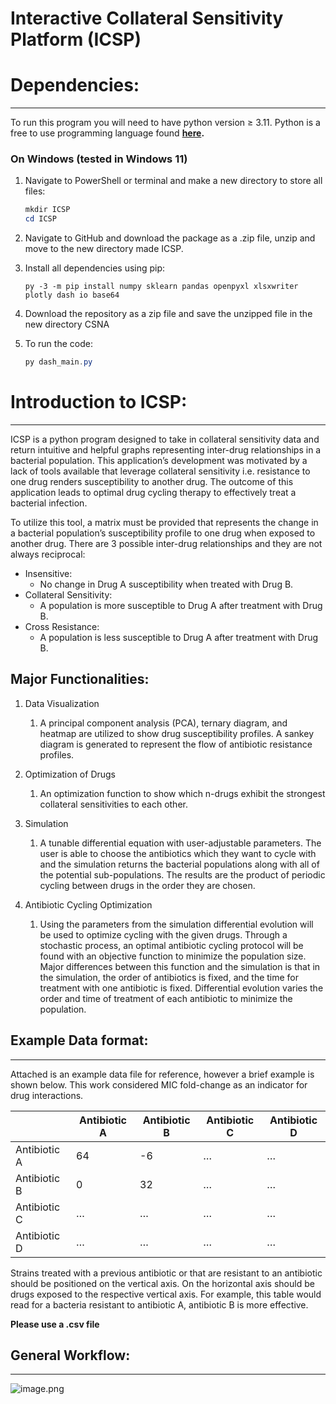 # Interactive Collateral Sensitivity Platform (ICSP)

# Dependencies:

---

To run this program you will need to have python version ≥ 3.11. Python is a free to use programming language found **[here](https://www.python.org/).** 

### On Windows (tested in Windows 11)

1. Navigate to PowerShell or terminal and make a new directory to store all files:
    
    ```powershell
    mkdir ICSP
    cd ICSP
    ```
    

1. Navigate to GitHub and download the package as a .zip file, unzip and move to the new directory made ICSP.
2. Install all dependencies using pip:
    
    ```
    py -3 -m pip install numpy sklearn pandas openpyxl xlsxwriter plotly dash io base64 
    ```
    
3. Download the repository as a zip file and save the unzipped file in the new directory CSNA
4. To run the code:
    
    ```powershell
    py dash_main.py
    ```
    

# Introduction to ICSP:

---

ICSP is a python program designed to take in collateral sensitivity data and return intuitive and helpful graphs representing inter-drug relationships in a bacterial population. This application’s development was motivated by a lack of tools available that leverage collateral sensitivity i.e. resistance to one drug renders susceptibility to another drug. The outcome of this application leads to optimal drug cycling therapy to effectively treat a bacterial infection. 

To utilize this tool, a matrix must be provided that represents the change in a bacterial population’s susceptibility profile to one drug when exposed to another drug. There are 3 possible inter-drug relationships and they are not always reciprocal:

- Insensitive:
    - No change in Drug A susceptibility when treated with Drug B.
- Collateral Sensitivity:
    - A population is more susceptible to Drug A after treatment with Drug B.
- Cross Resistance:
    - A population is less susceptible to Drug A after treatment with Drug B.

## Major Functionalities:

1. Data Visualization
    1. A principal component analysis (PCA), ternary diagram, and heatmap are utilized to show drug susceptibility profiles.  A sankey diagram is generated to represent the flow of antibiotic resistance profiles.
    
2. Optimization of Drugs
    1. An optimization function to show which n-drugs exhibit the strongest collateral sensitivities to each other.
    
3. Simulation
    1. A tunable differential equation with user-adjustable parameters. The user is able to choose the antibiotics which they want to cycle with and the simulation returns the bacterial populations along with all of the potential sub-populations. The results are the product of periodic cycling between drugs in the order they are chosen.
    
4. Antibiotic Cycling Optimization
    1. Using the parameters from the simulation differential evolution will be used to optimize cycling with the given drugs. Through a stochastic process, an optimal antibiotic cycling protocol will be found with an objective function to minimize the population size. Major differences between this function and the simulation is that in the simulation, the order of antibiotics is fixed, and the time for treatment with one antibiotic is fixed. Differential evolution varies the order and time of treatment of each antibiotic to minimize the population.

## Example Data format:

---

Attached is an example data file for reference, however a brief example is shown below. This work considered MIC fold-change as an indicator for drug interactions.

|  | Antibiotic A | Antibiotic B | Antibiotic C | Antibiotic D |
| --- | --- | --- | --- | --- |
| Antibiotic A | 64 | -6 | … | … |
| Antibiotic B | 0 | 32 | … | … |
| Antibiotic C | … | … | … | … |
| Antibiotic D | … | … | … | … |

Strains treated with a previous antibiotic or that are resistant to an antibiotic should be positioned on the vertical axis. On the horizontal axis should be drugs exposed to the respective vertical axis. For example, this table would read for a bacteria resistant to antibiotic A, antibiotic B is more effective.

**Please use a .csv file**

## General Workflow:

---

![image.png](image.png)
